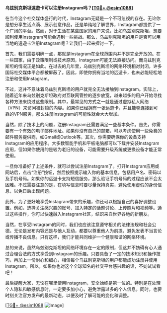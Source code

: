 **乌兹别克斯坦遠遊卡可以注册Instagram吗？[[TG💪+ @esim1088](https://t.me/s/esim1088)]**

在当今这个社交媒体盛行的时代，Instagram无疑是一个不可忽视的存在。无论你是想分享生活点滴、展示创意作品，还是单纯地了解世界，Instagram都提供了一个广阔的平台。然而，对于生活在某些国家的用户来说，比如乌兹别克斯坦，想要顺利使用Instagram可能会遇到一些挑战。那么，乌兹别克斯坦的用户是否可以用当地的遠遊卡注册Instagram呢？让我们一起来探讨一下。

首先，我们需要明确一点，那就是Instagram在全球范围内并不是完全开放的。在一些国家，由于政策限制或技术原因，Instagram可能无法直接访问。而乌兹别克斯坦的情况正是如此。在过去的几年里，乌兹别克斯坦的网络环境相对封闭，许多国际社交媒体平台都被屏蔽了。因此，即使你拥有当地的远遊卡，也未必能轻松地注册和使用Instagram。

不过，这并不意味着乌兹别克斯坦的用户就完全无法接触到Instagram。实际上，随着近年来乌兹别克斯坦政府对互联网管控的逐步放宽，越来越多的用户开始寻找各种方法来绕过这些限制。其中，最常见的方式之一就是通过虚拟私人网络（VPN）来访问被封锁的内容。如果你已经拥有一张远遊卡，并且能够连接到可靠的VPN服务，那么注册Instagram的可能性就会大大增加。

当然，除了技术上的问题，注册Instagram还需要满足一些基本条件。首先，你需要有一个有效的电子邮件地址。如果你没有自己的邮箱，可以考虑使用一些免费的邮件服务提供商，如Gmail或Outlook等。其次，你需要确保你的设备支持Instagram的应用程序。大多数智能手机和平板电脑都可以下载并安装Instagram应用，但如果你使用的是较为老旧的设备，可能需要升级系统或更换设备才能正常使用。

一旦你准备好了上述条件，就可以尝试注册Instagram了。打开Instagram应用或网站后，点击“注册”按钮，然后按照提示输入你的基本信息，包括用户名、密码以及手机号码。如果你的远遊卡支持短信服务，那么验证手机号码的过程应该不会太困难。不过需要注意的是，在填写信息时要尽量保持真实，避免使用虚假的身份信息，以免日后出现问题。

此外，为了更好地享受Instagram带来的乐趣，你还可以根据自己的喜好调整设置。例如，选择关注感兴趣的账号、加入特定的话题讨论、上传照片和视频等。通过这些操作，你可以快速融入Instagram社区，结识来自世界各地的新朋友。

当然，在享受Instagram的同时，我们也应该注意遵守相关的法律法规和社会公德。无论是发布内容还是与他人互动，都要以尊重他人为前提，避免发表不当言论或传播不良信息。只有这样，我们才能共同维护一个健康和谐的网络环境。

总的来说，虽然乌兹别克斯坦的网络环境存在一定的限制，但这并不妨碍有心人通过合理合法的方式享受到Instagram的乐趣。只要具备了一定的技术知识和操作技巧，再加上一份耐心和细心，相信每个乌兹别克斯坦的用户都能成功注册并使用Instagram。所以，如果你也对这个全球知名的社交平台感兴趣的话，不妨试试看吧！

最后提醒大家，无论在哪里使用Instagram，安全始终是第一位的。特别是在处理个人隐私和敏感信息时，一定要多加小心，避免泄露过多的个人信息。同时，也要时刻关注官方发布的最新动态，以便及时了解可能的变化和调整。

[[TG💪+ @esim1088](https://t.me/s/esim1088) ![Image](https://i.postimg.cc/4NQfJmqS/Snipaste-2025-05-13-00-14-12.png)]